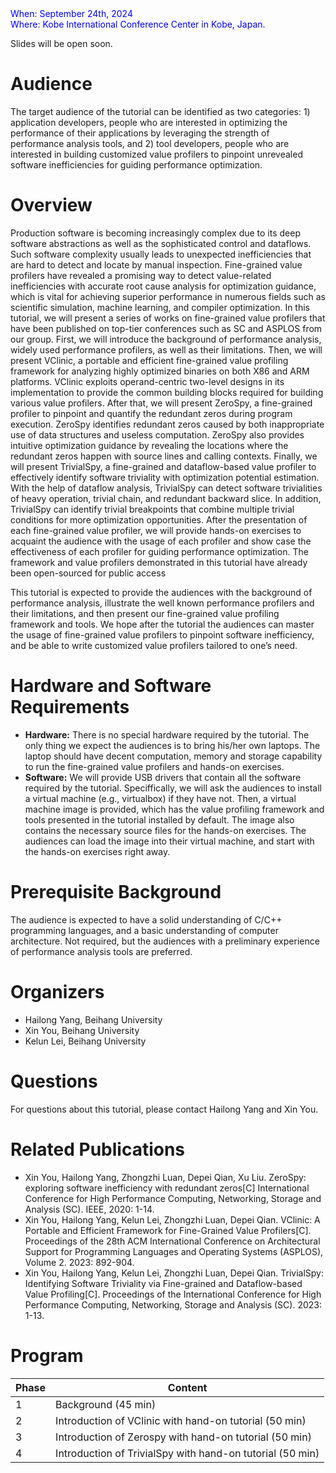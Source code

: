 <font color=Blue>
When: September 24th, 2024
<br />
Where: Kobe International Conference Center in Kobe, Japan.
</font>




Slides will be open soon.

# Audience

The target audience of the tutorial can be identified as two categories: 1) application developers,
people who are interested in optimizing the performance of their applications by leveraging the
strength of performance analysis tools, and 2) tool developers, people who are interested in building
customized value profilers to pinpoint unrevealed software inefficiencies for guiding performance
optimization.

# Overview

Production software is becoming increasingly complex due to its deep software abstractions as well as the
sophisticated control and dataflows. Such software complexity usually leads to unexpected inefficiencies that
are hard to detect and locate by manual inspection. Fine-grained value profilers have revealed a promising way
to detect value-related inefficiencies with accurate root cause analysis for optimization guidance, which is vital
for achieving superior performance in numerous fields such as scientific simulation, machine learning, and
compiler optimization. In this tutorial, we will present a series of works on fine-grained value profilers that
have been published on top-tier conferences such as SC and ASPLOS from our group. First, we will introduce
the background of performance analysis, widely used performance profilers, as well as their limitations. Then,
we will present VClinic, a portable and efficient fine-grained value profiling framework for analyzing highly
optimized binaries on both X86 and ARM platforms. VClinic exploits operand-centric two-level designs in its
implementation to provide the common building blocks required for building various value profilers. After
that, we will present ZeroSpy, a fine-grained profiler to pinpoint and quantify the redundant zeros during
program execution. ZeroSpy identifies redundant zeros caused by both inappropriate use of data structures
and useless computation. ZeroSpy also provides intuitive optimization guidance by revealing the locations
where the redundant zeros happen with source lines and calling contexts. Finally, we will present TrivialSpy, a
fine-grained and dataflow-based value profiler to effectively identify software triviality with optimization
potential estimation. With the help of dataflow analysis, TrivialSpy can detect software trivialities of heavy
operation, trivial chain, and redundant backward slice. In addition, TrivialSpy can identify trivial breakpoints
that combine multiple trivial conditions for more optimization opportunities. After the presentation of each
fine-grained value profiler, we will provide hands-on exercises to acquaint the audience with the usage of each
profiler and show case the effectiveness of each profiler for guiding performance optimization. The framework
and value profilers demonstrated in this tutorial have already been open-sourced for public access

This tutorial is expected to provide the audiences with the background of performance analysis,
illustrate the well known performance profilers and their limitations, and then present our fine-grained value profiling framework and tools. We hope after the tutorial the audiences can master
the usage of fine-grained value profilers to pinpoint software inefficiency, and be able to write
customized value profilers tailored to one’s need.

# Hardware and Software Requirements

- **Hardware:** There is no special hardware required by the tutorial. The only thing we expect the
audiences is to bring his/her own laptops. The laptop should have decent computation, memory
and storage capability to run the fine-grained value profilers and hands-on exercises.
- **Software:** We will provide USB drivers that contain all the software required by the tutorial.
Speciffically, we will ask the audiences to install a virtual machine (e.g., virtualbox) if they have
not. Then, a virtual machine image is provided, which has the value profiling framework and tools
presented in the tutorial installed by default. The image also contains the necessary source files for
the hands-on exercises. The audiences can load the image into their virtual machine, and start with
the hands-on exercises right away.

# Prerequisite Background

The audience is expected to have a solid understanding of C/C++ programming languages, and a
basic understanding of computer architecture. Not required, but the audiences with a preliminary
experience of performance analysis tools are preferred.

# Organizers

- Hailong Yang, Beihang University
- Xin You, Beihang University
- Kelun Lei, Beihang University

# Questions

For questions about this tutorial, please contact Hailong Yang and Xin You.

# Related Publications

- Xin You, Hailong Yang, Zhongzhi Luan, Depei Qian, Xu Liu. ZeroSpy: exploring software inefficiency with redundant zeros[C] International Conference for High Performance Computing, Networking, Storage and Analysis (SC). IEEE, 2020: 1-14.
- Xin You, Hailong Yang, Kelun Lei, Zhongzhi Luan, Depei Qian. VClinic: A Portable and Efficient Framework for Fine-Grained Value Profilers[C]. Proceedings of the 28th ACM International Conference on Architectural Support for Programming Languages and Operating Systems (ASPLOS), Volume 2. 2023: 892-904.
- Xin You, Hailong Yang, Kelun Lei, Zhongzhi Luan, Depei Qian. TrivialSpy: Identifying Software Triviality via Fine-grained and Dataflow-based Value Profiling[C]. Proceedings of the International Conference for High Performance Computing, Networking, Storage and Analysis (SC). 2023: 1-13.


# Program

Phase | Content
-------- | -----
1 | Background (45 min)
2 | Introduction of VClinic with hand-on tutorial (50 min)
3 | Introduction of Zerospy with hand-on tutorial (50 min)
4 | Introduction of TrivialSpy with hand-on tutorial (50 min)